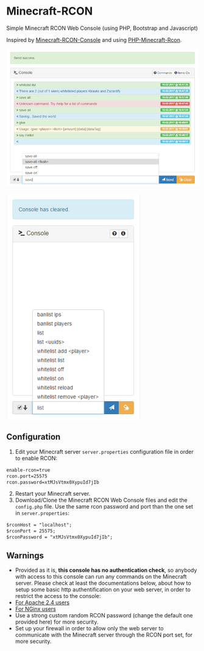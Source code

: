 # Minecraft-RCON
Simple Minecraft RCON Web Console (using PHP, Bootstrap and Javascript) 

Inspired by [Minecraft-RCON-Console](https://github.com/ekaomk/Minecraft-RCON-Console) and using [PHP-Minecraft-Rcon](https://github.com/thedudeguy/PHP-Minecraft-Rcon).

![Sample](sample.png)

![Sample Mobile](sample-mobile.png)

## Configuration

1. Edit your Minecraft server `server.properties` configuration file in order to enable RCON:
```
enable-rcon=true
rcon.port=25575
rcon.password=xtMJsVtmx0XypuId7jIb
```
2. Restart your Minecraft server.
3. Download/Clone the Minecraft RCON Web Console files and edit the `config.php` file. Use the same rcon password and port than the one set in `server.properties`:
```
$rconHost = "localhost";
$rconPort = 25575;
$rconPassword = "xtMJsVtmx0XypuId7jIb";
```

## Warnings

* Provided as it is, **this console has no authentication check**, so anybody with access to this console can run any commands on the Minecraft server. Please check at least the documentations below, about how to setup some basic http authentification on your web server, in order to restrict the access to the console:
 * [For Apache 2.4 users](https://httpd.apache.org/docs/2.4/howto/auth.html)
 * [For NGinx users](https://nginx.org/en/docs/http/ngx_http_auth_basic_module.html)
* Use a strong custom random RCON password (change the default one provided here) for more security.
* Set up your firewall in order to allow only the web server to communicate with the Minecraft server through the RCON port set, for more security.


